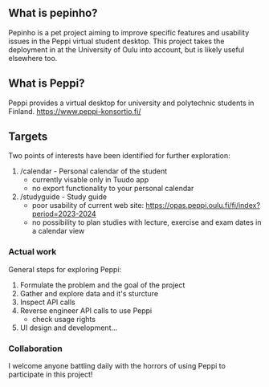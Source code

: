 ## What is pepinho?

Pepinho is a pet project aiming to improve specific features and usability issues in the Peppi virtual student desktop. This project takes the deployment in at the University of Oulu into account, but is likely useful elsewhere too.

## What is Peppi?

Peppi provides a virtual desktop for university and polytechnic students in Finland. https://www.peppi-konsortio.fi/

## Targets

Two points of interests have been identified for further exploration:

1. /calendar - Personal calendar of the student
   - currently visable only in Tuudo app
   - no export functionality to your personal calendar 
2. /studyguide - Study guide
   - poor usability of current web site: https://opas.peppi.oulu.fi/fi/index?period=2023-2024
   - no possibility to plan studies with lecture, exercise and exam dates in a calendar view

### Actual work

General steps for exploring Peppi:

1. Formulate the problem and the goal of the project
2. Gather and explore data and it's sturcture
3. Inspect API calls
4. Reverse engineer API calls to use Peppi
   - check usage rights
5. UI design and development...


### Collaboration

I welcome anyone battling daily with the horrors of using Peppi to participate in this project!
